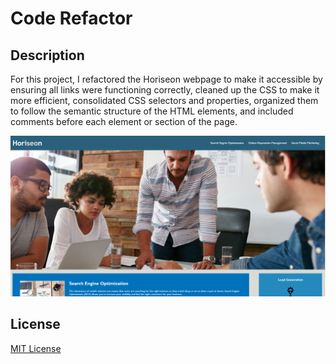 # Code Refactor

## Description

For this project, I refactored the Horiseon webpage to make it accessible by ensuring all links were functioning correctly, cleaned up the CSS to make it more efficient, consolidated CSS selectors and properties, organized them to follow the semantic structure of the HTML elements, and included comments before each element or section of the page. 

![Code Refator Landing Page](https://github.com/suzygiv/Code-Refactor/blob/master/images/Horizeon%20Landing%20Page.PNG)

## License
[MIT License](http://opensource.org/licenses/mit-license.php)
